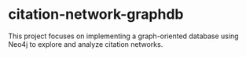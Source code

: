 # citation-network-graphdb
This project focuses on implementing a graph-oriented database using Neo4j to explore and analyze citation networks.
